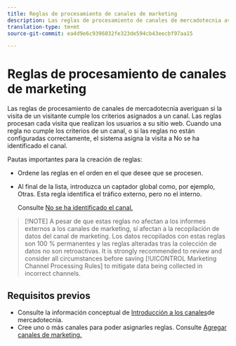 ```yaml
---
title: Reglas de procesamiento de canales de marketing
description: Las reglas de procesamiento de canales de mercadotecnia averiguan si la visita de un visitante cumple los criterios asignados a un canal. Las reglas procesan cada visita que realizan los usuarios a su sitio web. Cuando una regla no cumple los criterios de un canal, o si las reglas no están configuradas correctamente, el sistema asigna la visita a No se ha identificado el canal.
translation-type: tm+mt
source-git-commit: ea4d9e6c9396032fe323de594cb43eecbf97aa15

---
```



# Reglas de procesamiento de canales de marketing

Las reglas de procesamiento de canales de mercadotecnia averiguan si la visita de un visitante cumple los criterios asignados a un canal. Las reglas procesan cada visita que realizan los usuarios a su sitio web. Cuando una regla no cumple los criterios de un canal, o si las reglas no están configuradas correctamente, el sistema asigna la visita a No se ha identificado el canal.

Pautas importantes para la creación de reglas:

* Ordene las reglas en el orden en el que desee que se procesen.
* Al final de la lista, introduzca un captador global como, por ejemplo, Otras. Esta regla identifica el tráfico externo, pero no el interno.

   Consulte [No se ha identificado el canal.](/help/components/c-marketing-channels/mc-faq/c-faq.md#no-channel-identified)

> [!NOTE] A pesar de que estas reglas no afectan a los informes externos a los canales de marketing, sí afectan a la recopilación de datos del canal de marketing. Los datos recopilados con estas reglas son 100 % permanentes y las reglas alteradas tras la colección de datos no son retroactivas. It is strongly recommended to review and consider all circumstances before saving [!UICONTROL Marketing Channel Processing Rules] to mitigate data being collected in incorrect channels.

## Requisitos previos

* Consulte la información conceptual de [Introducción a los canales](/help/components/c-marketing-channels/getting-started/c-getting-started-mchannel.md)de mercadotecnia.
* Cree uno o más canales para poder asignarles reglas. Consulte [Agregar canales de marketing.](/help/components/c-marketing-channels/mark-channel-mgr/c-channels.md)
